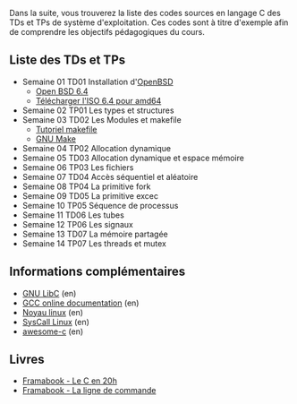 Dans la suite, vous trouverez la liste des codes sources en langage C des TDs et TPs de système d'exploitation.
Ces codes sont à titre d'exemple afin de comprendre les objectifs pédagogiques du cours.

## Liste des TDs et TPs

* Semaine 01 TD01 Installation d'[OpenBSD](https://www.openbsd.org/faq/index.html)
    * [Open BSD 6.4](https://www.openbsd.org/64.html)
    * [Télécharger l'ISO 6.4 pour amd64](./iso/cd64.iso)
* Semaine 02 TP01 Les types et structures
* Semaine 03 TD02 Les Modules et makefile
    * [Tutoriel makefile](https://www.grafikart.fr/tutoriels/linux/makefile-953)
    * [GNU Make](https://www.gnu.org/software/make/manual/make.html)
* Semaine 04 TP02 Allocation dynamique
* Semaine 05 TD03 Allocation dynamique et espace mémoire
* Semaine 06 TP03 Les fichiers
* Semaine 07 TD04 Accès séquentiel et aléatoire
* Semaine 08 TP04 La primitive fork
* Semaine 09 TD05 La primitive excec
* Semaine 10 TP05 Séquence de processus
* Semaine 11 TD06 Les tubes
* Semaine 12 TP06 Les signaux
* Semaine 13 TD07 La mémoire partagée
* Semaine 14 TP07 Les threads et mutex

## Informations complémentaires

* [GNU LibC](https://www.gnu.org/software/libc/manual/html_mono/libc.html) (en)
* [GCC online documentation](https://gcc.gnu.org/onlinedocs/) (en)
* [Noyau linux](https://www.kernel.org/) (en)
* [SysCall Linux](http://syscalls.kernelgrok.com/) (en)
* [awesome-c](https://github.com/aleksandar-todorovic/awesome-c#build-systems) (en)

## Livres

* [Framabook - Le C en 20h](https://framabook.org/docs/c20h/C20H_integrale_creative-commons-by-saV2_AOUT2013.pdf)
* [Framabook - La ligne de commande](https://framabook.org/docs/c20h/C20H_integrale_creative-commons-by-saV2_AOUT2013.pdf)
